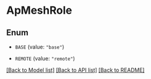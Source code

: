 # ApMeshRole

## Enum


* `BASE` (value: `"base"`)

* `REMOTE` (value: `"remote"`)


[[Back to Model list]](../README.md#documentation-for-models) [[Back to API list]](../README.md#documentation-for-api-endpoints) [[Back to README]](../README.md)


